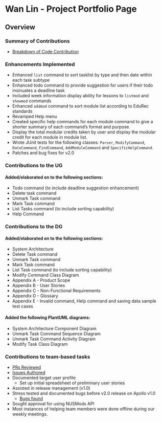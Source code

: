 # Wan Lin - Project Portfolio Page

## Overview

### Summary of Contributions
- [Breakdown of Code Contribution](https://nus-cs2113-ay2223s2.github.io/tp-dashboard/?search=wan-lin&sort=groupTitle&sortWithin=title&timeframe=commit&mergegroup=&groupSelect=groupByRepos&breakdown=true&checkedFileTypes=docs~functional-code~test-code~other&since=2023-02-17&tabOpen=true&tabType=zoom&zA=T-Wan-Lin&zR=AY2223S2-CS2113-T13-4%2Ftp%5Bmaster%5D&zACS=109.1875&zS=2023-02-17&zFS=wan-lin&zU=2023-04-03&zMG=false&zFTF=commit&zFGS=groupByRepos&zFR=false)
### Enhancements Implemented
- Enhanced `list` command to sort tasklist by type and then date within each task subtype
- Enhanced todo command to provide suggestion for users if their todo insinuates a deadline task
- Included week information display ability for lessons to `listmod` and `showmod` commands
- Enhanced `addmod` command to sort module list according to EduRec standards
- Revamped Help menu
- Created specific help commands for each module command to give a shorter summary of each command’s format and purpose.
- Display the total modular credits taken by user and display the modular credit for each module in module list.
- Wrote JUnit tests for the following classes: `Parser`, `ModifyCommand`, `DateCommand`, `FindCommand`, `AddModuleCommand` and `SpecificHelpCommand`.
- Patches and bug fixes for v2.0

### Contributions to the UG
#### Added/elaborated on to the following sections:
- Todo command (to include deadline suggestion enhancement)
- Delete task command
- Unmark Task command
- Mark Task command
- List Tasks command (to include sorting capability)
- Help Command

### Contributions to the DG
#### Added/elaborated on to the following sections:
- System Architecture 
- Delete Task command 
- Unmark Task command 
- Mark Task command
- List Task command (to include sorting capability)
- Modify Command Class Diagram
- Appendix A - Product Scope
- Appendix B - User Stories
- Appendix C - Non-Functional Requirements
- Appendix D - Glossary
- Appendix E - Invalid command, Help command and saving data sample test cases
#### Added the following PlantUML diagrams:
- System Architecture Component Diagram
- Unmark Task Command Sequence Diagram
- Unmark Task Command Activity Diagram
- Modify Task Class Diagram

### Contributions to team-based tasks
- [PRs Reviewed](https://github.com/AY2223S2-CS2113-T13-4/tp/pulls?q=is%3Apr+reviewed-by%3At-wan-lin)
- [Issues Authored](https://github.com/AY2223S2-CS2113-T13-4/tp/issues?q=is%3Aissue+author%3A%40me+is%3Aclosed)
- Documented target user profile
  - Set up initial spreadsheet of preliminary user stories
- Assisted in release management (v1.0)
- Stress tested and documented bugs before v2.0 release on Apollo v1.0
  - [Bugs found](https://github.com/AY2223S2-CS2113-T13-4/tp/issues?q=is%3Aissue+author%3A%40me+is%3Aclosed+label%3Atype.Bug)
- Sought approval for using NUSMods API
- Most instances of helping team members were done offline during our weekly meetings.
